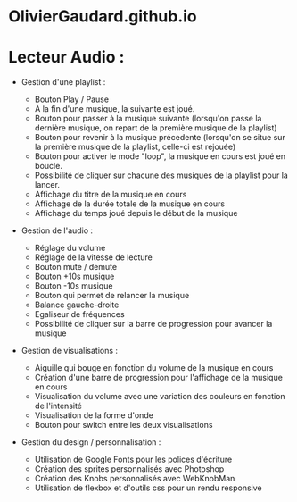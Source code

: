 # OlivierGaudard.github.io

# Lecteur Audio :

- Gestion d'une playlist : 
  - Bouton Play / Pause
  - A la fin d'une musique, la suivante est joué.
  - Bouton pour passer à la musique suivante (lorsqu'on passe la dernière musique, on repart de la première musique de la playlist)
  - Bouton pour revenir à la musique précedente (lorsqu'on se situe sur la première musique de la playlist, celle-ci est rejouée)
  - Bouton pour activer le mode "loop", la musique en cours est joué en boucle.
  - Possibilité de cliquer sur chacune des musiques de la playlist pour la lancer.
  - Affichage du titre de la musique en cours
  - Affichage de la durée totale de la musique en cours
  - Affichage du temps joué depuis le début de la musique

- Gestion de l'audio :
  - Réglage du volume 
  - Réglage de la vitesse de lecture
  - Bouton mute / demute
  - Bouton +10s musique
  - Bouton -10s musique
  - Bouton qui permet de relancer la musique
  - Balance gauche-droite
  - Egaliseur de fréquences
  - Possibilité de cliquer sur la barre de progression pour avancer la musique
  
  
- Gestion de visualisations :
  - Aiguille qui bouge en fonction du volume de la musique en cours
  - Création d'une barre de progression pour l'affichage de la musique en cours
  - Visualisation du volume avec une variation des couleurs en fonction de l'intensité
  - Visualisation de la forme d'onde
  - Bouton pour switch entre les deux visualisations

- Gestion du design / personnalisation :
  - Utilisation de Google Fonts pour les polices d'écriture
  - Création des sprites personnalisés avec Photoshop
  - Création des Knobs personnalisés avec WebKnobMan
  - Utilisation de flexbox et d'outils css pour un rendu responsive 
